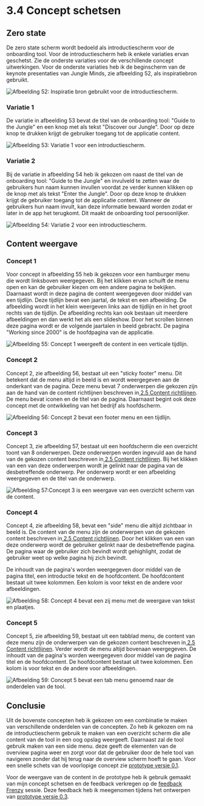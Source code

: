 # 3.4 Concept schetsen

## Zero state

De zero state scherm wordt bedoeld als introductiescherm voor de onboarding tool. Voor de introductiescherm heb ik enkele variaties ervan geschetst. Zie de onderste variaties voor de verschillende concept uitwerkingen. Voor de onderste variaties heb ik de beginscherm van de keynote presentaties van Jungle Minds, zie afbeelding 52, als inspiratiebron gebruikt.

![Afbeelding 52: Inspiratie bron gebruikt voor de introductiescherm. ](../.gitbook/assets/keynote-voorbeeld-beginscherm.png)

### Variatie 1

 De variatie in afbeelding 53 bevat de titel van de onboarding tool: "Guide to the Jungle" en een knop met als tekst "Discover our Jungle". Door op deze knop te drukken krijgt de gebruiker toegang tot de applicatie content. 

![Afbeelding 53: Variatie 1 voor een introductiescherm.  ](../.gitbook/assets/img24.jpg)

### Variatie 2

 Bij de variatie in afbeelding 54 heb ik gekozen om naast de titel van de onboarding tool: "Guide to the Jungle" en invulveld te zetten waar de gebruikers hun naam kunnen invullen voordat ze verder kunnen klikken op de knop met als tekst "Enter the Jungle". Door op deze knop te drukken krijgt de gebruiker toegang tot de applicatie content. Wanneer de gebruikers hun naam invult, kan deze informatie bewaard worden zodat er later in de app het terugkomt. Dit maakt de onboarding tool persoonlijker.

![Afbeelding 54: Variatie 2 voor een introductiescherm.  ](../.gitbook/assets/img30.jpg)

## Content weergave

### Concept 1

Voor concept in afbeelding 55 heb ik gekozen voor een hamburger menu die wordt linksboven weergegeven. Bij het klikken ervan schuift de menu open en kan de gebruiker kiezen om een andere pagina te bekijken. Daarnaast wordt in deze pagina de content weergegeven door middel van een tijdlijn. Deze tijdlijn bevat een jaartal, de tekst en een afbeelding. De afbeelding wordt in het klein weergeven links aan de tijdlijn en in het groot rechts van de tijdlijn. De afbeelding rechts kan ook bestaan uit meerdere afbeeldingen en dan werkt het als een slideshow. Door het scrollen binnen deze pagina wordt er de volgende jaartalen in beeld gebracht. De pagina "Working since 2000" is de hoofdpagina van de applicatie. 

![Afbeelding 55: Concept 1 weergeeft de content in een verticale tijdlijn.](../.gitbook/assets/img32.jpg)

### Concept 2

Concept 2, zie afbeelding 56, bestaat uit een "sticky footer" menu. Dit betekent dat de menu altijd in beeld is en wordt weergegeven aan de onderkant van de pagina. Deze menu bevat 7 onderwerpen die gekozen zijn aan de hand van de content richtlijnen beschreven in[ 2.5 Content richtlijnen](../2.-verkenningsfase/2.5-content-richtlijnen.md). De menu bevat iconen en de titel van de pagina. Daarnaast begint ook deze concept met de ontwikkeling van het bedrijf als hoofdscherm. 

![Afbeelding 56: Concept 2 bevat een footer menu en een tijdlijn.](../.gitbook/assets/img34.jpg)

### Concept 3

Concept 3, zie afbeelding 57, bestaat uit een hoofdscherm die een overzicht toont van 8 onderwerpen. Deze onderwerpen worden ingevuld aan de hand van de gekozen content beschreven in[ 2.5 Content richtlijnen](../2.-verkenningsfase/2.5-content-richtlijnen.md). Bij het klikken van een van deze onderwerpen wordt je gelinkt naar de pagina van de desbetreffende onderwerp. Per onderwerp wordt er een afbeelding weergegeven en de titel van de onderwerp.

![Afbeelding 57:Concept 3 is een weergave van een overzicht scherm van de content.](../.gitbook/assets/0004.jpg)

### Concept 4

Concept 4, zie afbeelding 58, bevat een "side" menu die altijd zichtbaar in beeld is. De content van de menu zijn de onderwerpen van de gekozen content beschreven in[ 2.5 Content richtlijnen](../2.-verkenningsfase/2.5-content-richtlijnen.md). Door het klikken van een van deze onderwerp wordt de gebruiker gelinkt naar de desbetreffende pagina. De pagina waar de gebruiker zich bevindt wordt gehighlight, zodat de gebruiker weet op welke pagina hij zich bevindt.

  
De inhoudt van de pagina's worden weergegeven door middel van de pagina titel, een introductie tekst en de hoofdcontent. De hoofdcontent bestaat uit twee kolommen. Een kolom is voor tekst en de andere voor afbeeldingen. 

![Afbeelding 58: Concept 4 bevat een zij menu met de weergave van tekst en plaatjes.](../.gitbook/assets/img38.jpg)

### Concept 5

Concept 5, zie afbeelding 59, bestaat uit een tabblad menu, de content van deze menu zijn de onderwerpen van de gekozen content beschreven in[ 2.5 Content richtlijnen](../2.-verkenningsfase/2.5-content-richtlijnen.md). Verder wordt de menu altijd bovenaan weergegeven. De inhoudt van de pagina's worden weergegeven door middel van de pagina titel en de hoofdcontent. De hoofdcontent bestaat uit twee kolommen. Een kolom is voor tekst en de andere voor afbeeldingen. 

![Afbeelding 59: Concept 5 bevat een tab menu genoemd naar de onderdelen van de tool.](../.gitbook/assets/0006.jpg)

## Conclusie

Uit de bovenste concepten heb ik gekozen om een combinatie te maken van verschillende onderdelen van de concepten. Zo heb ik gekozen om na de introductiescherm gebruik te maken van een overzicht scherm die alle content van de tool in een oog opslag weergeeft. Daarnaast zal de tool gebruik maken van een side menu. deze geeft de elementen van de overview pagina weer en zorgt voor dat de gebruiker door de hele tool van navigeren zonder dat hij terug naar de overview scherm hoeft te gaan. Voor een snelle schets van de voorlopige concept zie [prototype versie 0.1](../4.-ontwerpfase/prototype-v0.1.md).

Voor de weergave van de content in de prototype heb ik gebruik gemaakt van mijn concept schetsen en de feedback verkregen op de [feedback Frenzy](../deliverables/feedback-frenzy.md) sessie. Deze feedback heb ik meegenomen tijdens het ontwerpen van [prototype versie 0.3](../4.-ontwerpfase/prototype-v0.3.md).





